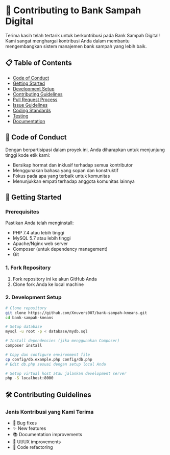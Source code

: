 # 🤝 Contributing to Bank Sampah Digital

Terima kasih telah tertarik untuk berkontribusi pada Bank Sampah Digital! Kami sangat menghargai kontribusi Anda dalam membantu mengembangkan sistem manajemen bank sampah yang lebih baik.

## 📋 Table of Contents
- [Code of Conduct](#-code-of-conduct)
- [Getting Started](#-getting-started)
- [Development Setup](#-development-setup)
- [Contributing Guidelines](#-contributing-guidelines)
- [Pull Request Process](#-pull-request-process)
- [Issue Guidelines](#-issue-guidelines)
- [Coding Standards](#-coding-standards)
- [Testing](#-testing)
- [Documentation](#-documentation)

## 🌟 Code of Conduct

Dengan berpartisipasi dalam proyek ini, Anda diharapkan untuk menjunjung tinggi kode etik kami:
- Bersikap hormat dan inklusif terhadap semua kontributor
- Menggunakan bahasa yang sopan dan konstruktif
- Fokus pada apa yang terbaik untuk komunitas
- Menunjukkan empati terhadap anggota komunitas lainnya

## 🚀 Getting Started

### Prerequisites
Pastikan Anda telah menginstall:
- PHP 7.4 atau lebih tinggi
- MySQL 5.7 atau lebih tinggi
- Apache/Nginx web server
- Composer (untuk dependency management)
- Git

### 1. Fork Repository
1. Fork repository ini ke akun GitHub Anda
2. Clone fork Anda ke local machine

### 2. Development Setup
```bash
# Clone repository
git clone https://github.com/Xnuvers007/bank-sampah-kmeans.git
cd bank-sampah-kmeans

# Setup database
mysql -u root -p < database/mydb.sql

# Install dependencies (jika menggunakan Composer)
composer install

# Copy dan configure environment file
cp config/db.example.php config/db.php
# Edit db.php sesuai dengan setup local Anda

# Setup virtual host atau jalankan development server
php -S localhost:8000
```

## 🛠️ Contributing Guidelines

### Jenis Kontribusi yang Kami Terima
- 🐛 Bug fixes
- ✨ New features
- 📚 Documentation improvements
- 🎨 UI/UX improvements
- 🔧 Code refactoring